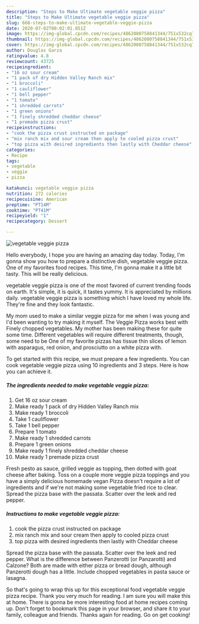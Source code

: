```yaml
---
description: "Steps to Make Ultimate vegetable veggie pizza"
title: "Steps to Make Ultimate vegetable veggie pizza"
slug: 668-steps-to-make-ultimate-vegetable-veggie-pizza
date: 2020-07-02T00:02:01.851Z
image: https://img-global.cpcdn.com/recipes/4862080758841344/751x532cq70/vegetable-veggie-pizza-recipe-main-photo.jpg
thumbnail: https://img-global.cpcdn.com/recipes/4862080758841344/751x532cq70/vegetable-veggie-pizza-recipe-main-photo.jpg
cover: https://img-global.cpcdn.com/recipes/4862080758841344/751x532cq70/vegetable-veggie-pizza-recipe-main-photo.jpg
author: Douglas Garza
ratingvalue: 4.8
reviewcount: 43725
recipeingredient:
- "16 oz sour cream"
- "1 pack of dry Hidden Valley Ranch mix"
- "1 broccoli"
- "1 cauliflower"
- "1 bell pepper"
- "1 tomato"
- "1 shredded carrots"
- "1 green onions"
- "1 finely shredded cheddar cheese"
- "1 premade pizza crust"
recipeinstructions:
- "cook the pizza crust instructed on package"
- "mix ranch mix and sour cream then apply to cooled pizza crust"
- "top pizza with desired ingredients then lastly with Cheddar cheese"
categories:
- Recipe
tags:
- vegetable
- veggie
- pizza

katakunci: vegetable veggie pizza 
nutrition: 272 calories
recipecuisine: American
preptime: "PT14M"
cooktime: "PT41M"
recipeyield: "1"
recipecategory: Dessert

---
```



![vegetable veggie pizza](https://img-global.cpcdn.com/recipes/4862080758841344/751x532cq70/vegetable-veggie-pizza-recipe-main-photo.jpg)

Hello everybody, I hope you are having an amazing day today. Today, I'm gonna show you how to prepare a distinctive dish, vegetable veggie pizza. One of my favorites food recipes. This time, I'm gonna make it a little bit tasty. This will be really delicious.

vegetable veggie pizza is one of the most favored of current trending foods on earth. It's simple, it is quick, it tastes yummy. It is appreciated by millions daily. vegetable veggie pizza is something which I have loved my whole life. They're fine and they look fantastic.

My mom used to make a similar veggie pizza for me when I was young and I&#39;d been wanting to try making it myself. The Veggie Pizza works best with Finely chopped vegetables. My mother has been making these for quite some time. Different vegetables will require different treatments, though, some need to be One of my favorite pizzas has tissue thin slices of lemon with asparagus, red onion, and prosciutto on a white pizza with.


To get started with this recipe, we must prepare a few ingredients. You can cook vegetable veggie pizza using 10 ingredients and 3 steps. Here is how you can achieve it.

<!--inarticleads1-->

##### The ingredients needed to make vegetable veggie pizza:

1. Get 16 oz sour cream
1. Make ready 1 pack of dry Hidden Valley Ranch mix
1. Make ready 1 broccoli
1. Take 1 cauliflower
1. Take 1 bell pepper
1. Prepare 1 tomato
1. Make ready 1 shredded carrots
1. Prepare 1 green onions
1. Make ready 1 finely shredded cheddar cheese
1. Make ready 1 premade pizza crust


Fresh pesto as sauce, grilled veggie as topping, then dotted with goat cheese after baking. Toss on a couple more veggie pizza toppings and you have a simply delicious homemade vegan Pizza doesn&#39;t require a lot of ingredients and if we&#39;re not making some vegetable fried rice to clear. Spread the pizza base with the passata. Scatter over the leek and red pepper. 

<!--inarticleads2-->

##### Instructions to make vegetable veggie pizza:

1. cook the pizza crust instructed on package
1. mix ranch mix and sour cream then apply to cooled pizza crust
1. top pizza with desired ingredients then lastly with Cheddar cheese


Spread the pizza base with the passata. Scatter over the leek and red pepper. What is the difference between Panzerotti (or Panzarotti) and Calzone? Both are made with either pizza or bread dough, although Panzerotti dough has a little. Include chopped vegetables in pasta sauce or lasagna. 

So that's going to wrap this up for this exceptional food vegetable veggie pizza recipe. Thank you very much for reading. I am sure you will make this at home. There is gonna be more interesting food at home recipes coming up. Don't forget to bookmark this page in your browser, and share it to your family, colleague and friends. Thanks again for reading. Go on get cooking!
